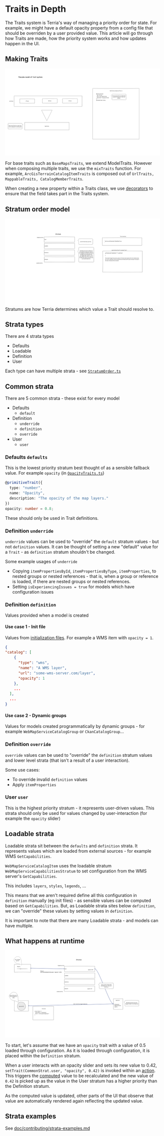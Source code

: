 # Traits in Depth

The Traits system is Terria's way of managing a priority order for state. For example, we might have a default opacity property from a config file that should be overriden by a user provided value. This article will go through how Traits are made, how the priority system works and how updates happen in the UI.

## Making Traits

![Making Traits](./img/making_a_trait.png)

For base traits such as `BaseMapsTraits`, we extend ModelTraits. However when composing multiple traits, we use the `mixTraits` function. For example, `ArcGisTerrainCatalogItemTraits` is composed out of `UrlTraits, MappableTraits, CatalogMemberTraits`.

When creating a new property within a Traits class, we use [decorators](https://babeljs.io/docs/en/babel-plugin-proposal-decorators) to ensure that the field takes part in the Traits system.

## Stratum order model

![Stratum order model](./img/stratum.png)
Stratums are how Terria determines which value a Trait should resolve to.

## Strata types

There are 4 strata types

- Defaults
- Loadable
- Definition
- User

Each type can have multiple strata - see [`StratumOrder.ts`](/lib/Models/Definition/StratumOrder.ts)

## Common strata

There are 5 common strata - these exist for every model

- Defaults
  - `default`
- Definition
  - `underride`
  - `definition`
  - `override`
- User
  - `user`

### Defaults `defaults`

This is the lowest priority stratum best thought of as a sensible fallback value. For example `opacity` (in [`OpacityTraits.ts`](/lib/Traits/TraitsClasses/OpacityTraits.ts))

```ts
@primitiveTrait({
  type: "number",
  name: "Opacity",
  description: "The opacity of the map layers."
})
opacity: number = 0.8;
```

These should only be used in Trait definitions.

### Definition `underride`

`underride` values can be used to "override" the `default` stratum values - but not `definition` values. It can be thought of setting a new "default" value for a `Trait` - as `definition` stratum shouldn't be changed.

Some example usages of `underride`

- Copying `itemPropertiesById`, `itemPropertiesByType`, `itemProperties`, to nested groups or nested references - that is, when a group or reference is loaded, if there are nested groups or nested references.
- Setting `isExperiencingIssues = true` for models which have configuration issues

### Definition `definition`

Values provided when a model is created

#### Use case 1 - Init file

Values from [initialization files](https://github.com/TerriaJS/terriajs/blob/main/doc/customizing/initialization-files.md). For example a WMS item with `opacity = 1`.

```json
{
"catalog": [
    {
      "type": "wms",
      "name": "A WMS layer",
      "url": "some-wms-server.com/layer",
      "opacity": 1
    },
    ...
  ],
  ...
}
```

#### Use case 2 - Dynamic groups

Values for models created programmatically by dynamic groups - for example `WebMapServiceCatalogGroup` or `CkanCatalogGroup`...

### Definition `override`

`override` values can be used to "override" the `definition` stratum values and lower level strata (that isn't a result of a user interaction).

Some use cases:

- To override invalid `definition` values
- Apply `itemProperties`

### User `user`

This is the highest priority stratum - it represents user-driven values. This strata should only be used for values changed by user-interaction (for example the `opacity` slider)

## Loadable strata

Loadable strata sit between the `defaults` and `definition` strata. It represents values which are loaded from external sources - for example WMS `GetCapabilities`.

`WebMapServiceCatalogItem` uses the loadable stratum `WebMapServiceCapabilitiesStratum` to set configuration from the WMS server's `GetCapabilities`.

This includes `layers`, `styles`, `legends`, ...

This means that we aren't required define all this configuration in `definition` manually (eg init files) - as sensible values can be computed based on `GetCapabilities`. But, as Loadable strata sites below `definition`, we can "override" these values by setting values in `definition`.

It is important to note that there are many Loadable strata - and models can have multiple.

## What happens at runtime

![Runtime](./img/runtime.png)

To start, let's assume that we have an `opacity` trait with a value of 0.5 loaded through configuration. As it is loaded through configuration, it is placed within the `Definition` stratum.

When a user interacts with an opacity slider and sets its new value to 0.42, `setTrait(CommonStrat.user, "opacity", 0.42)` is invoked within an [action](https://www.mobxjs.com/refguide/action.html). This triggers the [computed](https://www.mobxjs.com/refguide/computed-decorator.html) value to be recalculated and the new value of `0.42` is picked up as the value in the User stratum has a higher priority than the Definition stratum.

As the computed value is updated, other parts of the UI that observe that value are automatically rendered again reflecting the updated value.

## Strata examples

See [doc/contributing/strata-examples.md](/doc/contributing/strata-examples.md)
